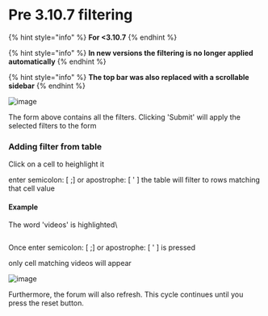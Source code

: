 # Pre 3.10.7 filtering

{% hint style="info" %}
**For <3.10.7**
{% endhint %}

{% hint style="info" %}
**In new versions the filtering is no longer applied automatically**
{% endhint %}

{% hint style="info" %}
**The top bar was also replaced with a scrollable  sidebar**
{% endhint %}

![image](https://github.com/datawhores/OF-Scraper/assets/67020411/7aba01b5-e768-43aa-ba98-6d85aca4e37e)

The form above contains all the filters. Clicking 'Submit' will apply the selected filters to the form

### Adding filter from table

Click on a cell to heighlight it

enter semicolon: \[ ;] or  apostrophe: \[ ' ]  the table will filter to rows matching that cell value



#### Example

The word 'videos' is highlighted\


<figure><img src="../../.gitbook/assets/img1.png" alt=""><figcaption></figcaption></figure>

Once enter semicolon: \[ ;] or  apostrophe: \[ ' ]   is pressed

only cell matching videos will appear

![image](https://github.com/datawhores/OF-Scraper/assets/67020411/11911f08-2e0c-4759-b033-1fcaf40a5e6f)

Furthermore, the forum will also refresh. This cycle continues until you press the reset button.

